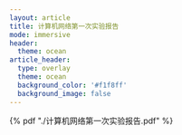 ```yaml
---
layout: article
title: 计算机网络第一次实验报告
mode: immersive
header:
  theme: ocean
article_header:
  type: overlay
  theme: ocean
  background_color: '#f1f8ff'
  background_image: false
---
```


 {% pdf "./计算机网络第一次实验报告.pdf" %}